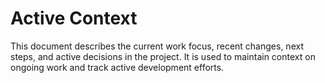 # Active Context

This document describes the current work focus, recent changes, next steps, and active decisions in the project. It is used to maintain context on ongoing work and track active development efforts.

